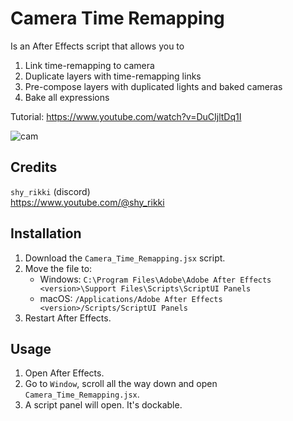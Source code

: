 # Camera Time Remapping
Is an After Effects script that allows you to 
1. Link time-remapping to camera
2. Duplicate layers with time-remapping links
3. Pre-compose layers with duplicated lights and baked cameras
4. Bake all expressions  

Tutorial: https://www.youtube.com/watch?v=DuCIjltDq1I  

![cam](https://github.com/user-attachments/assets/75538564-9ae1-414b-b2cb-cd7fd15e8c65)  


## Credits
`shy_rikki` (discord)  
https://www.youtube.com/@shy_rikki  

## Installation
1. Download the `Camera_Time_Remapping.jsx` script.  
2. Move the file to:  
   - Windows: `C:\Program Files\Adobe\Adobe After Effects <version>\Support Files\Scripts\ScriptUI Panels`  
   - macOS: `/Applications/Adobe After Effects <version>/Scripts/ScriptUI Panels`  
3. Restart After Effects.  

## Usage
1. Open After Effects.  
2. Go to `Window`, scroll all the way down and open `Camera_Time_Remapping.jsx`.  
3. A script panel will open. It's dockable.  
